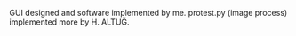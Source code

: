 GUI designed and software implemented by me.
protest.py (image process) implemented more by H. ALTUĞ.
